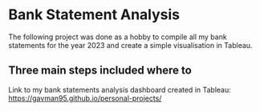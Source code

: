 # Bank Statement Analysis

The following project was done as a hobby to compile all my bank statements for the year 2023 and create a simple visualisation in Tableau.

Three main steps included where to 
-

Link to my bank statements analysis dashboard created in Tableau:
https://gavman95.github.io/personal-projects/

